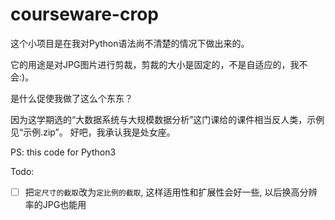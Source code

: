# courseware-crop

这个小项目是在我对Python语法尚不清楚的情况下做出来的。

它的用途是对JPG图片进行剪裁，剪裁的大小是固定的，不是自适应的，我不会:)。

是什么促使我做了这么个东东？

因为这学期选的“大数据系统与大规模数据分析”这门课给的课件相当反人类，示例见“示例.zip”。
好吧，我承认我是处女座。

PS: this code for Python3

Todo:

- [ ] 把`定尺寸的截取`改为`定比例的截取`, 这样适用性和扩展性会好一些, 以后换高分辨率的JPG也能用

